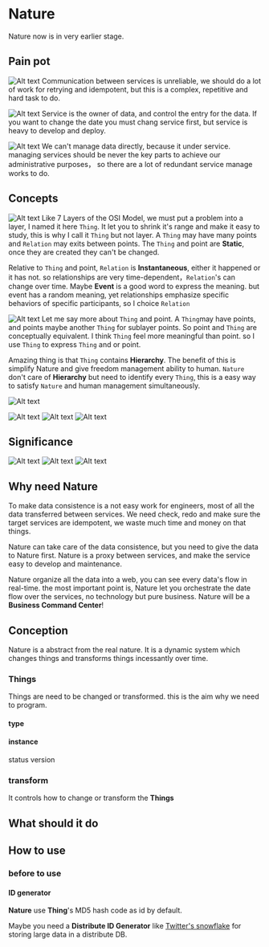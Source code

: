 # Nature

Nature now is in very earlier stage. 

## Pain pot
![Alt text](doc/img/幻灯片4.jpg)
Communication between services is unreliable, 
we should do a lot of work for retrying and idempotent, 
but this is a complex, repetitive and hard task to do.

![Alt text](doc/img/幻灯片5.jpg)
Service is the owner of data, and control the entry for the data. 
If you want to change the date you must chang service first, 
but service is heavy to develop and deploy.

![Alt text](doc/img/幻灯片6.jpg)
We can't manage data directly, because it under service. 
managing services should be never the key parts to achieve our administrative purposes，
so there are a lot of redundant service manage works to do. 

## Concepts
![Alt text](doc/img/幻灯片8.jpg)
Like 7 Layers of the OSI Model, we must put a problem into a layer, 
I named it here `Thing`.
It let you to shrink it's range and make it easy to study, this is why I call it `Thing` but not layer.
A `Thing` may have many points and `Relation` may exits between points.
The `Thing` and point are __Static__, once they are created they can't be changed.

Relative to `Thing` and point, `Relation` is __Instantaneous__, either it happened or it has not.
so relationships are very time-dependent，`Relation`'s can change over time.
Maybe __Event__ is a good word to express the meaning. but event has a random meaning,
yet relationships emphasize specific behaviors of specific participants,
so I choice `Relation`

![Alt text](doc/img/幻灯片9.jpg)
Let me say more about `Thing` and point. 
A `Thing`may have points, and points maybe another `Thing` for sublayer points.
So point and `Thing` are conceptually equivalent.
I think `Thing` feel more meaningful than point. so I use `Thing` to express `Thing` and or point.

Amazing thing is that `Thing` contains __Hierarchy__. 
The benefit of this is simplify Nature and give freedom management ability to human. 
`Nature` don't care of __Hierarchy__ but need to identify every `Thing`, 
this is a easy way to satisfy `Nature` and human management simultaneously.

![Alt text](doc/img/幻灯片10.jpg)

![Alt text](doc/img/幻灯片11.jpg)
![Alt text](doc/img/幻灯片12.jpg)
![Alt text](doc/img/幻灯片13.jpg)
## Significance
![Alt text](doc/img/幻灯片15.jpg)
![Alt text](doc/img/幻灯片16.jpg)
![Alt text](doc/img/幻灯片17.jpg)

## Why need Nature

To make data consistence is a not easy work for engineers, most of all the data transferred between services. We need check, redo and make sure the target services are idempotent, we waste much time and money on that things.

Nature can take care of the data consistence, but you need to give the data to Nature first. Nature is a proxy between services, and make the service easy to develop and maintenance.

Nature organize all the data into a web, you can see every data's flow in real-time. the most important point is, Nature let you orchestrate the date flow over the services, no technology but pure business. Nature will be a **Business Command Center**!
 
## Conception

Nature is a abstract from the real nature. It is a dynamic system which changes things and transforms things incessantly over time. 

### Things

Things are need to be changed or transformed. this is the aim why we need to program.

#### type

#### instance

status version

### transform

It controls how to change or transform the **Things**

## What should it do

## How to use

### before to use

#### ID generator

**Nature** use **Thing**'s MD5 hash code as id by default. 

Maybe you need a **Distribute ID Generator** like [Twitter's snowflake](https://github.com/twitter/snowflake/releases/tag/snowflake-2010) for storing large data in a distribute DB.

